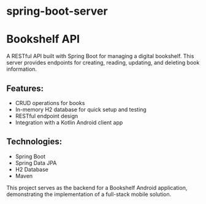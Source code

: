 # spring-boot-server
# Bookshelf API

A RESTful API built with Spring Boot for managing a digital bookshelf. This server provides endpoints for creating, reading, updating, and deleting book information.

## Features:
- CRUD operations for books
- In-memory H2 database for quick setup and testing
- RESTful endpoint design
- Integration with a Kotlin Android client app

## Technologies:
- Spring Boot
- Spring Data JPA
- H2 Database
- Maven

This project serves as the backend for a Bookshelf Android application, demonstrating the implementation of a full-stack mobile solution.
